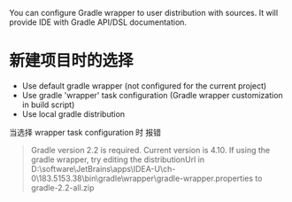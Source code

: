 You can configure Gradle wrapper to user distribution with sources. It will provide IDE with Gradle API/DSL documentation.

# 新建项目时的选择
* Use default gradle wrapper (not configured for the current project)
* Use gradle 'wrapper' task configuration (Gradle wrapper customization in build script)
* Use local gradle distribution


当选择 wrapper task configuration 时
报错 
> Gradle version 2.2 is required. Current version is 4.10. If using the gradle wrapper, try editing the distributionUrl in D:\software\JetBrains\apps\IDEA-U\ch-0\183.5153.38\bin\gradle\wrapper\gradle-wrapper.properties to gradle-2.2-all.zip
